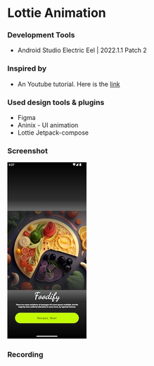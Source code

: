 # Lottie Animation

### Development Tools
 - Android Studio Electric Eel | 2022.1.1 Patch 2

### Inspired by
 - An Youtube tutorial. Here is the [link](https://www.youtube.com/watch?v=N3t7SIlFPrQ)

### Used design tools & plugins
 - Figma
 - Aninix - UI animation
 - Lottie Jetpack-compose
### Screenshot
![Screenshot](Screenshot.jpg)

### Recording


